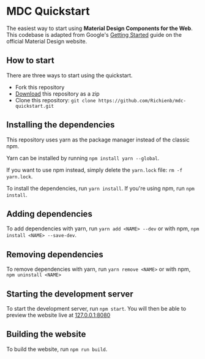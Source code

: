 # MDC Quickstart

The easiest way to start using **Material Design Components for the Web**. This codebase is adapted from Google's [Getting Started](https://material.io/develop/web/docs/getting-started/) guide on the official Material Design website.

## How to start

There are three ways to start using the quickstart.

- Fork this repository
- [Download](https://github.com/Richienb/mdc-quickstart/archive/master.zip) this repository as a zip
- Clone this repository:
`git clone https://github.com/Richienb/mdc-quickstart.git`

## Installing the dependencies

This repository uses yarn as the package manager instead of the classic npm.

Yarn can be installed by running `npm install yarn --global`.

If you want to use npm instead, simply delete the `yarn.lock` file: `rm -f yarn.lock`.

To install the dependencies, run `yarn install`. If you're using npm, run `npm install`.

## Adding dependencies

To add dependencies with yarn, run `yarn add <NAME> --dev` or with npm, `npm install <NAME> --save-dev`.

## Removing dependencies

To remove dependencies with yarn, run `yarn remove <NAME>` or with npm, `npm uninstall <NAME>`

## Starting the development server

To start the development server, run `npm start`. You will then be able to preview the website live at [127.0.0.1:8080](http://127.0.0.1:8080)

## Building the website

To build the website, run `npm run build`.
